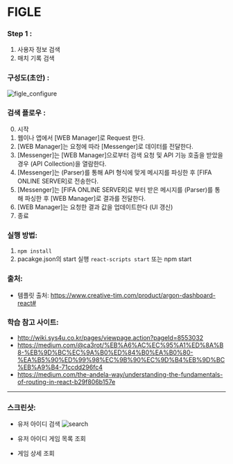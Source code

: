 # FIGLE

### Step 1 : 
1. 사용자 정보 검색
2. 매치 기록 검색 

### 구성도(초안) :

![figle_configure](https://user-images.githubusercontent.com/20256618/71962331-893b1a80-323c-11ea-892a-e1747bf7d422.jpg)


### 검색 플로우 :

0. 시작
1. 웹이나 앱에서 [WEB Manager]로 Request 한다.
2. [WEB Manager]는 요청에 따라 [Messenger]로 데이터를 전달한다.
3. [Messenger]는 [WEB Manager]으로부터 검색 요청 및 API 기능 호출을 받았을 경우 (API Collection)을 열람한다.
4. [Messenger]는 (Parser)를 통해 API 형식에 맞게 메시지를 파싱한 후 [FIFA ONLINE SERVER]로 전송한다.
5. [Messenger]는 [FIFA ONLINE SERVER]로 부터 받은 메시지를 (Parser)를 통해 파싱한 후 [WEB Manager]로 결과를 전달한다.
6. [WEB Manager]는 요청한 결과 값을 업데이트한다 (UI 갱신)
7. 종료


### 실행 방법:
1. ```npm install```
2. pacakge.json의 start 실행 
   ```react-scripts start``` 또는 npm start


### 출처:
- 템플릿 출처: https://www.creative-tim.com/product/argon-dashboard-react#


### 학습 참고 사이트:
- http://wiki.sys4u.co.kr/pages/viewpage.action?pageId=8553032
- https://medium.com/@ca3rot/%EB%A6%AC%EC%95%A1%ED%8A%B8-%EB%9D%BC%EC%9A%B0%ED%84%B0%EA%B0%80-%EA%B5%90%ED%99%98%EC%9B%90%EC%9D%B4%EB%9D%BC%EB%A9%B4-71ccdd296fc4
- https://medium.com/the-andela-way/understanding-the-fundamentals-of-routing-in-react-b29f806b157e 

--- 
### 스크린샷:
- 유저 아이디 검색
![search](/Images/search.png)

- 유저 아이디 게임 목록 조회


- 게임 상세 조회


